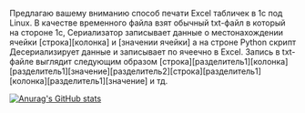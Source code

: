 Предлагаю вашему вниманию способ печати Excel табличек в 1с под Linux.
В качестве временного файла взят обычный txt-файл в который на стороне 1с, Сериализатор записывает данные о местонахождении ячейки [строка][колонка] и [значении ячейки] а на строне Python скрипт Десериализирует данные и записывает по ячеечно в Excel.
Запись в txt-файле выглядит следующим образом [строка][разделитель1][колонка][разделитель1][значение][разделитель2][строка][разделитель1][колонка][разделитель1][значение] и тд.



[![Anurag's GitHub stats](https://github-readme-stats.vercel.app/api?username=DELAGREEN&show_icons=true&theme=dark)](https://github.com/anuraghazra/github-readme-stats)